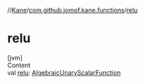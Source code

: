 //[Kane](../index.md)/[com.github.jomof.kane.functions](index.md)/[relu](relu.md)



# relu  
[jvm]  
Content  
val [relu](relu.md): [AlgebraicUnaryScalarFunction](-algebraic-unary-scalar-function/index.md)  



